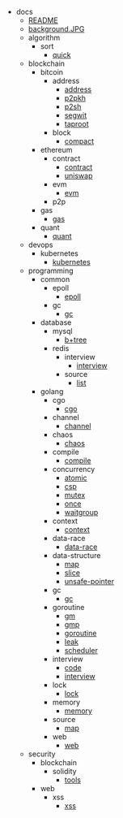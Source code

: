 + docs
    + [README](/Wiki/README)
    + [background.JPG](/Wiki/background.JPG)
    + algorithm
        + sort
            + [quick](/Wiki/algorithm/sort/quick)
    + blockchain
        + bitcoin
            + address
                + [address](/Wiki/blockchain/bitcoin/address/address)
                + [p2pkh](/Wiki/blockchain/bitcoin/address/p2pkh)
                + [p2sh](/Wiki/blockchain/bitcoin/address/p2sh)
                + [segwit](/Wiki/blockchain/bitcoin/address/segwit)
                + [taproot](/Wiki/blockchain/bitcoin/address/taproot)
            + block
                + [compact](/Wiki/blockchain/bitcoin/block/compact)
        + ethereum
            + contract
                + [contract](/Wiki/blockchain/ethereum/contract/contract)
                + [uniswap](/Wiki/blockchain/ethereum/contract/uniswap)
            + evm
                + [evm](/Wiki/blockchain/ethereum/evm/evm)
            + p2p
        + gas
            + [gas](/Wiki/blockchain/gas/gas)
        + quant
            + [quant](/Wiki/blockchain/quant/quant)
    + devops
        + kubernetes
            + [kubernetes](/Wiki/devops/kubernetes/kubernetes)
    + programming
        + common
            + epoll
                + [epoll](/Wiki/programming/common/epoll/epoll)
            + gc
                + [gc](/Wiki/programming/common/gc/gc)
        + database
            + mysql
                + [b+tree](/Wiki/programming/database/mysql/b+tree)
            + redis
                + interview
                    + [interview](/Wiki/programming/database/redis/interview/interview)
                + source
                    + [list](/Wiki/programming/database/redis/source/list)
        + golang
            + cgo
                + [cgo](/Wiki/programming/golang/cgo/cgo)
            + channel
                + [channel](/Wiki/programming/golang/channel/channel)
            + chaos
                + [chaos](/Wiki/programming/golang/chaos/chaos)
            + compile
                + [compile](/Wiki/programming/golang/compile/compile)
            + concurrency
                + [atomic](/Wiki/programming/golang/concurrency/atomic)
                + [csp](/Wiki/programming/golang/concurrency/csp)
                + [mutex](/Wiki/programming/golang/concurrency/mutex)
                + [once](/Wiki/programming/golang/concurrency/once)
                + [waitgroup](/Wiki/programming/golang/concurrency/waitgroup)
            + context
                + [context](/Wiki/programming/golang/context/context)
            + data-race
                + [data-race](/Wiki/programming/golang/data-race/data-race)
            + data-structure
                + [map](/Wiki/programming/golang/data-structure/map)
                + [slice](/Wiki/programming/golang/data-structure/slice)
                + [unsafe-pointer](/Wiki/programming/golang/data-structure/unsafe-pointer)
            + gc
                + [gc](/Wiki/programming/golang/gc/gc)
            + goroutine
                + [gm](/Wiki/programming/golang/goroutine/gm)
                + [gmp](/Wiki/programming/golang/goroutine/gmp)
                + [goroutine](/Wiki/programming/golang/goroutine/goroutine)
                + [leak](/Wiki/programming/golang/goroutine/leak)
                + [scheduler](/Wiki/programming/golang/goroutine/scheduler)
            + interview
                + [code](/Wiki/programming/golang/interview/code)
                + [interview](/Wiki/programming/golang/interview/interview)
            + lock
                + [lock](/Wiki/programming/golang/lock/lock)
            + memory
                + [memory](/Wiki/programming/golang/memory/memory)
            + source
                + [map](/Wiki/programming/golang/source/map)
            + web
                + [web](/Wiki/programming/golang/web/web)
    + security
        + blockchain
            + solidity
                + [tools](/Wiki/security/blockchain/solidity/tools)
        + web
            + xss
                + [xss](/Wiki/security/web/xss/xss)
